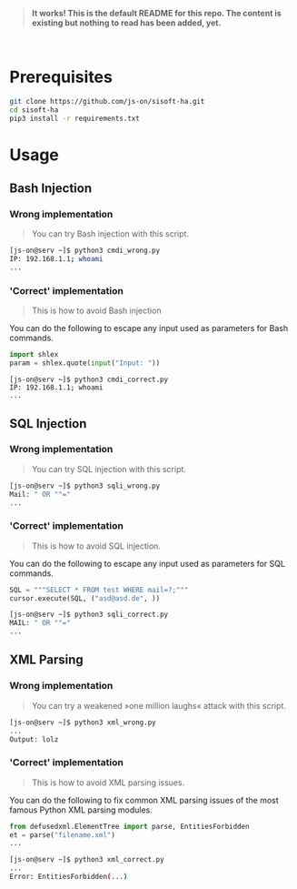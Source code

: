 > **It works! This is the default README for this repo. The content is existing but nothing to read has been added, yet.**

<br>

# Prerequisites
```sh
git clone https://github.com/js-on/sisoft-ha.git
cd sisoft-ha
pip3 install -r requirements.txt
```

# Usage
## Bash Injection
### Wrong implementation
> You can try Bash injection with this script.

```sh
[js-on@serv ~]$ python3 cmdi_wrong.py
IP: 192.168.1.1; whoami
...
```
### 'Correct' implementation
> This is how to avoid Bash injection

You can do the following to escape any input used as parameters for Bash commands.

```py
import shlex
param = shlex.quote(input("Input: "))
```

```
[js-on@serv ~]$ python3 cmdi_correct.py
IP: 192.168.1.1; whoami
...
```
## SQL Injection
### Wrong implementation
> You can try SQL injection with this script.

```sh
[js-on@serv ~]$ python3 sqli_wrong.py
Mail: " OR ""="
...
```
### 'Correct' implementation
> This is how to avoid SQL injection.

You can do the following to escape any input used as parameters for SQL commands.

```py
SQL = """SELECT * FROM test WHERE mail=?;"""
cursor.execute(SQL, ("asd@asd.de", ))
```

```sh
[js-on@serv ~]$ python3 sqli_correct.py
MAIL: " OR ""="
...
```
## XML Parsing
### Wrong implementation
> You can try a weakened »one million laughs« attack with this script.

```sh
[js-on@serv ~]$ python3 xml_wrong.py
...
Output: lolz
```
### 'Correct' implementation
> This is how to avoid XML parsing issues.

You can do the following to fix common XML parsing issues of the most famous Python XML parsing modules.

```py
from defusedxml.ElementTree import parse, EntitiesForbidden
et = parse("filename.xml")
...
```

```sh
[js-on@serv ~]$ python3 xml_correct.py
...
Error: EntitiesForbidden(...)
```
